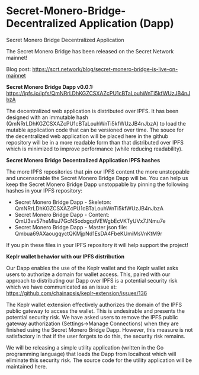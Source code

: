 # Secret-Monero-Bridge-Decentralized Application (Dapp)
Secret Monero Bridge Decentralized Application

The Secret Monero Bridge has been released on the Secret Network mainnet!

Blog post: https://scrt.network/blog/secret-monero-bridge-is-live-on-mainnet


**Secret Monero Bridge Dapp v0.0.1:** https://ipfs.io/ipfs/QmNRrLDhKGZCSXAZcPU1cBTaLouhWnTi5kfWUzJB4nJbzA

The decentralized web application is distributed over IPFS. It has been designed with an immutable hash (QmNRrLDhKGZCSXAZcPU1cBTaLouhWnTi5kfWUzJB4nJbzA) to load the mutable application code that can be versioned over time. The souce for the decentralized web application will be placed here in the github repository will be in a more readable form than that distributed over IPFS which is minimized to improve performance (while reducing readability).

**Secret Monero Bridge Decentralized Application IPFS hashes**

The more IPFS repositories that pin our IPFS content the more unstoppable and uncensorable the Secret Monero Bridge Dapp will be.
You can help us keep the Secret Monero Bridge Dapp unstoppable by pinning the following hashes in your IPFS repository:
* Secret Monero Bridge Dapp - Skeleton: QmNRrLDhKGZCSXAZcPU1cBTaLouhWnTi5kfWUzJB4nJbzA
* Secret Monero Bridge Dapp - Content: QmU3vv57heMiuJ7GcNSodxgqdVEWgbEcVKTyUVx7JNmu7e
* Secret Monero Bridge Dapp - Master json file: Qmbua69AXaougqyctQKMjpNd1EsDA4FbeKUmiMsVnKtM9r

If you pin these files in your IPFS repository it will help support the project!

**Keplr wallet behavior with our IPFS distribution**

Our Dapp enables the use of the Keplr wallet and the Keplr wallet asks users to authorize a domain for wallet access. This, paired with our approach to distributing our Dapp over IPFS is a potential security risk which we have communicated as an issue at: https://github.com/chainapsis/keplr-extension/issues/136

The Keplr wallet extension effectively authorizes the domain of the IPFS public gateway to access the wallet. This is undesirable and presents the potential security risk. We have asked users to remove the IPFS public gateway authorization (Settings->Manage Connections) when they are finished using the Secret Monero Bridge Dapp. However, this measure is not satisfactory in that if the user forgets to do this, the security risk remains.

We will be releasing a simple utility application (written in the Go programming language) that loads the Dapp from localhost which will eliminate this security risk. The source code for the utility application will be maintained here. 
